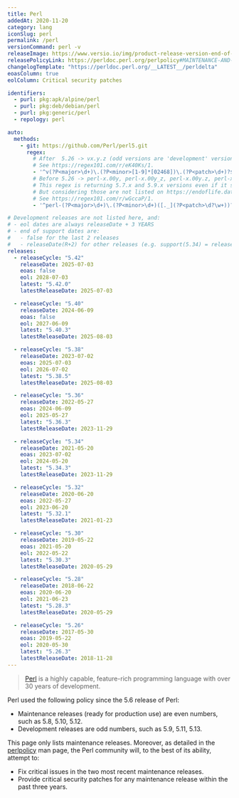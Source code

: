 ```yaml
---
title: Perl
addedAt: 2020-11-20
category: lang
iconSlug: perl
permalink: /perl
versionCommand: perl -v
releaseImage: https://www.versio.io/img/product-release-version-end-of-life/Perl_Foundation-Perl.jpg
releasePolicyLink: https://perldoc.perl.org/perlpolicy#MAINTENANCE-AND-SUPPORT
changelogTemplate: "https://perldoc.perl.org/__LATEST__/perldelta"
eoasColumn: true
eolColumn: Critical security patches

identifiers:
  - purl: pkg:apk/alpine/perl
  - purl: pkg:deb/debian/perl
  - purl: pkg:generic/perl
  - repology: perl

auto:
  methods:
    - git: https://github.com/Perl/perl5.git
      regex:
        # After  5.26 -> vx.y.z (odd versions are 'development' version since 5.6)
        # See https://regex101.com/r/eK40Ks/1.
        - '^v(?P<major>\d+)\.(?P<minor>[1-9]*[02468])\.(?P<patch>\d+)?$'
        # Before 5.26 -> perl-x.00y, perl-x.00y_z, perl-x.00y.z, perl-x.00y.zabc
        # This regex is returning 5.7.x and 5.9.x versions even if it shouldn't (odd versions are 'development' version since 5.6).
        # But considering those are not listed on https://endoflife.date/perl, it's an acceptable inconvenient.
        # See https://regex101.com/r/wGccaP/1.
        - '^perl-(?P<major>\d+)\.(?P<minor>\d+)([._](?P<patch>\d?\w+))?$'

# Development releases are not listed here, and:
# - eol dates are always releaseDate + 3 YEARS
# - end of support dates are:
#   - false for the last 2 releases
#   - releaseDate(R+2) for other releases (e.g. support(5.34) = releaseDate(5.36))
releases:
  - releaseCycle: "5.42"
    releaseDate: 2025-07-03
    eoas: false
    eol: 2028-07-03
    latest: "5.42.0"
    latestReleaseDate: 2025-07-03

  - releaseCycle: "5.40"
    releaseDate: 2024-06-09
    eoas: false
    eol: 2027-06-09
    latest: "5.40.3"
    latestReleaseDate: 2025-08-03

  - releaseCycle: "5.38"
    releaseDate: 2023-07-02
    eoas: 2025-07-03
    eol: 2026-07-02
    latest: "5.38.5"
    latestReleaseDate: 2025-08-03

  - releaseCycle: "5.36"
    releaseDate: 2022-05-27
    eoas: 2024-06-09
    eol: 2025-05-27
    latest: "5.36.3"
    latestReleaseDate: 2023-11-29

  - releaseCycle: "5.34"
    releaseDate: 2021-05-20
    eoas: 2023-07-02
    eol: 2024-05-20
    latest: "5.34.3"
    latestReleaseDate: 2023-11-29

  - releaseCycle: "5.32"
    releaseDate: 2020-06-20
    eoas: 2022-05-27
    eol: 2023-06-20
    latest: "5.32.1"
    latestReleaseDate: 2021-01-23

  - releaseCycle: "5.30"
    releaseDate: 2019-05-22
    eoas: 2021-05-20
    eol: 2022-05-22
    latest: "5.30.3"
    latestReleaseDate: 2020-05-29

  - releaseCycle: "5.28"
    releaseDate: 2018-06-22
    eoas: 2020-06-20
    eol: 2021-06-23
    latest: "5.28.3"
    latestReleaseDate: 2020-05-29

  - releaseCycle: "5.26"
    releaseDate: 2017-05-30
    eoas: 2019-05-22
    eol: 2020-05-30
    latest: "5.26.3"
    latestReleaseDate: 2018-11-28
---
```


> [Perl](https://www.perl.org/) is a highly capable, feature-rich programming language with over 30
> years of development.

Perl used the following policy since the 5.6 release of Perl:

- Maintenance releases (ready for production use) are even numbers, such as 5.8, 5.10, 5.12.
- Development releases are odd numbers, such as 5.9, 5.11, 5.13.

This page only lists maintenance releases. Moreover, as detailed in the
[perlpolicy](https://perldoc.perl.org/perlpolicy#MAINTENANCE-AND-SUPPORT) man page, the Perl
community will, to the best of its ability, attempt to:

- Fix critical issues in the two most recent maintenance releases.
- Provide critical security patches for any maintenance release within the past three years.
